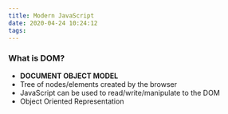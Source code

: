 ```yaml
---
title: Modern JavaScript
date: 2020-04-24 10:24:12
tags:
---
```

### What is DOM?
- **DOCUMENT OBJECT MODEL**
- Tree of nodes/elements created by the browser
- JavaScript can be used to read/write/manipulate to the DOM
- Object Oriented Representation

